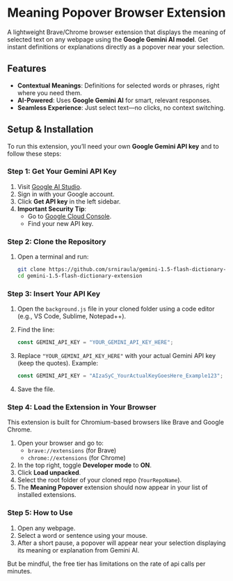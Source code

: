 # Meaning Popover Browser Extension

A lightweight Brave/Chrome browser extension that displays the meaning of selected text on any webpage using the **Google Gemini AI model**. Get instant definitions or explanations directly as a popover near your selection.

## Features

- **Contextual Meanings**: Definitions for selected words or phrases, right where you need them.
- **AI-Powered**: Uses **Google Gemini AI** for smart, relevant responses.
- **Seamless Experience**: Just select text—no clicks, no context switching.

## Setup & Installation

To run this extension, you’ll need your own **Google Gemini API key** and to follow these steps:

### Step 1: Get Your Gemini API Key

1. Visit [Google AI Studio](https://aistudio.google.com/).
2. Sign in with your Google account.
3. Click **Get API key** in the left sidebar.
4. **Important Security Tip**:
   - Go to [Google Cloud Console](https://console.cloud.google.com/).
   - Find your new API key.


### Step 2: Clone the Repository

1. Open a terminal and run:

   ```bash
   git clone https://github.com/srniraula/gemini-1.5-flash-dictionary-extension.git
   cd gemini-1.5-flash-dictionary-extension
   ```

### Step 3: Insert Your API Key

1. Open the `background.js` file in your cloned folder using a code editor (e.g., VS Code, Sublime, Notepad++).
2. Find the line:

   ```javascript
   const GEMINI_API_KEY = "YOUR_GEMINI_API_KEY_HERE";
   ```

3. Replace `"YOUR_GEMINI_API_KEY_HERE"` with your actual Gemini API key (keep the quotes). Example:

   ```javascript
   const GEMINI_API_KEY = "AIzaSyC_YourActualKeyGoesHere_Example123";
   ```

4. Save the file.

### Step 4: Load the Extension in Your Browser

This extension is built for Chromium-based browsers like Brave and Google Chrome.

1. Open your browser and go to:
   - `brave://extensions` (for Brave)
   - `chrome://extensions` (for Chrome)
2. In the top right, toggle **Developer mode** to **ON**.
3. Click **Load unpacked**.
4. Select the root folder of your cloned repo (`YourRepoName`).
5. The **Meaning Popover** extension should now appear in your list of installed extensions.

### Step 5: How to Use

1. Open any webpage.
2. Select a word or sentence using your mouse.
3. After a short pause, a popover will appear near your selection displaying its meaning or explanation from Gemini AI.

But be mindful, the free tier has limitations on the rate of api calls per minutes.
